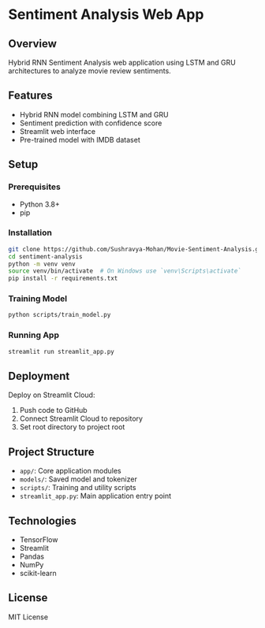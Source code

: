 # Sentiment Analysis Web App

## Overview
Hybrid RNN Sentiment Analysis web application using LSTM and GRU architectures to analyze movie review sentiments.

## Features
- Hybrid RNN model combining LSTM and GRU
- Sentiment prediction with confidence score
- Streamlit web interface
- Pre-trained model with IMDB dataset

## Setup

### Prerequisites
- Python 3.8+
- pip

### Installation
```bash
git clone https://github.com/Sushravya-Mohan/Movie-Sentiment-Analysis.git
cd sentiment-analysis
python -m venv venv
source venv/bin/activate  # On Windows use `venv\Scripts\activate`
pip install -r requirements.txt
```

### Training Model
```bash
python scripts/train_model.py
```

### Running App
```bash
streamlit run streamlit_app.py
```

## Deployment
Deploy on Streamlit Cloud:
1. Push code to GitHub
2. Connect Streamlit Cloud to repository
3. Set root directory to project root

## Project Structure
- `app/`: Core application modules
- `models/`: Saved model and tokenizer
- `scripts/`: Training and utility scripts
- `streamlit_app.py`: Main application entry point

## Technologies
- TensorFlow
- Streamlit
- Pandas
- NumPy
- scikit-learn

## License
MIT License